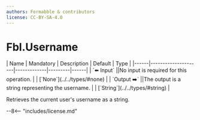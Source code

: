 ```yaml
---
authors: Formabble & contributors
license: CC-BY-SA-4.0
---
```



# Fbl.Username

<div class="sh-parameters" markdown="1">
| Name | Mandatory | Description | Default | Type |
|------|---------------------|-------------|---------|------|
| `⬅️ Input` ||No input is required for this operation. | | [`None`](../../types/#none) |
| `Output ➡️` ||The output is a string representing the username. | | [`String`](../../types/#string) |

</div>

Retrieves the current user's username as a string.

--8<-- "includes/license.md"

